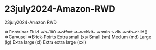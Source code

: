# 23july2024-Amazon-RWD
23july2024-Amazon RWD


<!-- Notes for CSS  -->
=>Container Fluid
=>h-100
=>offset
=>-webkit-
=>main > div 
=>nth-child()
=>Carousel
=>Brick-Points
    Extra small (xs)
    Small (sm)
    Medium (md)
    Large (lg)
    Extra large (xl)
    Extra extra large (xxl)


<!-- Notes for HTML -->